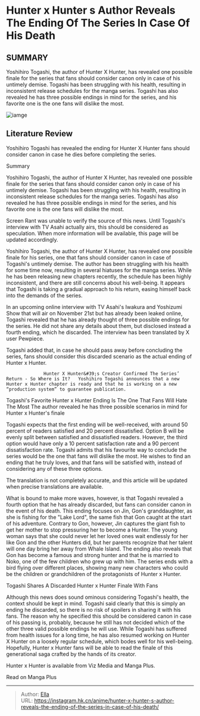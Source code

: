 # Hunter x Hunter s Author Reveals The Ending Of The Series In Case Of His Death


## SUMMARY 



  Yoshihiro Togashi, the author of Hunter X Hunter, has revealed one possible finale for the series that fans should consider canon only in case of his untimely demise.   Togashi has been struggling with his health, resulting in inconsistent release schedules for the manga series.   Togashi has also revealed he has three possible endings in mind for the series, and his favorite one is the one fans will dislike the most.  

![iamge]()

## Literature Review

Yoshihiro Togashi has revealed the ending for Hunter X Hunter fans should consider canon in case he dies before completing the series.


Summary

  Yoshihiro Togashi, the author of Hunter X Hunter, has revealed one possible finale for the series that fans should consider canon only in case of his untimely demise.   Togashi has been struggling with his health, resulting in inconsistent release schedules for the manga series.   Togashi has also revealed he has three possible endings in mind for the series, and his favorite one is the one fans will dislike the most.  







Screen Rant was unable to verify the source of this news. Until Togashi&#39;s interview with TV Asahi actually airs, this should be considered as speculation. When more information will be available, this page will be updated accordingly.







Yoshihiro Togashi, the author of Hunter X Hunter, has revealed one possible finale for his series, one that fans should consider canon in case of Togashi&#39;s untimely demise. The author has been struggling with his health for some time now, resulting in several hiatuses for the manga series. While he has been releasing new chapters recently, the schedule has been highly inconsistent, and there are still concerns about his well-being. It appears that Togashi is taking a gradual approach to his return, easing himself back into the demands of the series.

In an upcoming online interview with TV Asahi&#39;s Iwakura and Yoshizumi Show that will air on November 21st but has already been leaked online, Togashi revealed that he has already thought of three possible endings for the series. He did not share any details about them, but disclosed instead a fourth ending, which he discarded. The interview has been translated by X user Pewpiece.


 




Togashi added that, in case he should pass away before concluding the series, fans should consider this discarded scenario as the actual ending of Hunter x Hunter.

                  Hunter X Hunter&#39;s Creator Confirmed The Series’ Return - So Where is It?   Yoshihiro Togashi announces that a new Hunter x Hunter chapter is ready and that he is working on a new “production system” to guarantee publication.   


 Togashi&#39;s Favorite Hunter x Hunter Ending Is The One That Fans Will Hate The Most 
The author revealed he has three possible scenarios in mind for Hunter x Hunter&#39;s finale

 

Togashi expects that the first ending will be well-received, with around 50 percent of readers satisfied and 20 percent dissatisfied. Option B will be evenly split between satisfied and dissatisfied readers. However, the third option would have only a 10 percent satisfaction rate and a 90 percent dissatisfaction rate. Togashi admits that his favourite way to conclude the series would be the one that fans will dislike the most. He wishes to find an ending that he truly loves, and that fans will be satisfied with, instead of considering any of these three options.






The translation is not completely accurate, and this article will be updated when precise translations are available.




What is bound to make more waves, however, is that Togashi revealed a fourth option that he has already discarded, but fans can consider canon in the event of his death. This ending focuses on Jin, Gon&#39;s granddaughter, as she is fishing for the &#34;Lake Lord&#34;, the same fish that Gon caught at the start of his adventure. Contrary to Gon, however, Jin captures the giant fish to get her mother to stop pressuring her to become a Hunter. The young woman says that she could never let her loved ones wait endlessly for her like Gon and the other Hunters did, but her parents recognize that her talent will one day bring her away from Whale Island. The ending also reveals that Gon has become a famous and strong hunter and that he is married to Noko, one of the few children who grew up with him. The series ends with a bird flying over different places, showing many new characters who could be the children or grandchildren of the protagonists of Hunter x Hunter.






 Togashi Shares A Discarded Hunter x Hunter Finale With Fans 
          

Although this news does sound ominous considering Togashi&#39;s health, the context should be kept in mind. Togashi said clearly that this is simply an ending he discarded, so there is no risk of spoilers in sharing it with his fans. The reason why he specified this should be considered canon in case of his passing is, probably, because he still has not decided which of the other three valid possible endings he will use. While Togashi has suffered from health issues for a long time, he has also resumed working on Hunter X Hunter on a loosely regular schedule, which bodes well for his well-being. Hopefully, Hunter x Hunter fans will be able to read the finale of this generational saga crafted by the hands of its creator.

Hunter x Hunter is available from Viz Media and Manga Plus.




Read on Manga Plus



---

> Author: [Ella](https://instagram.hk.cn/)  
> URL: https://instagram.hk.cn/anime/hunter-x-hunter-s-author-reveals-the-ending-of-the-series-in-case-of-his-death/  

